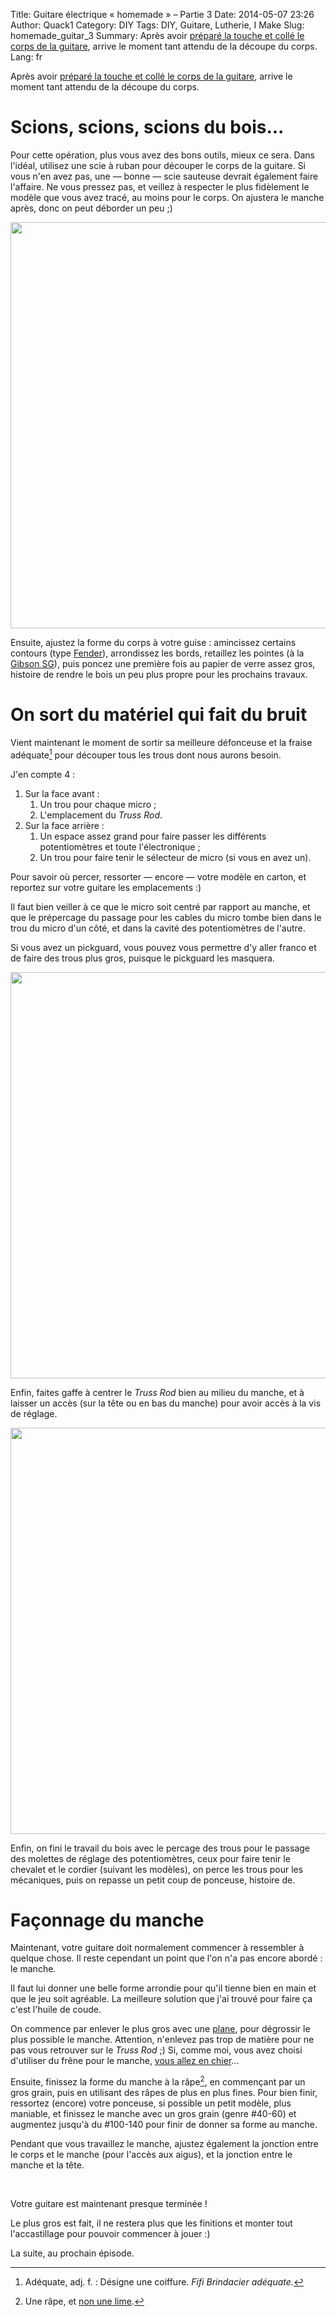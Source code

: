 Title: Guitare électrique « homemade » – Partie 3
Date: 2014-05-07 23:26 
Author: Quack1
Category: DIY
Tags: DIY, Guitare, Lutherie, I Make
Slug: homemade_guitar_3
Summary: Après avoir [préparé la touche et collé le corps de la guitare]({filename}/homemade_guitar_2.md), arrive le moment tant attendu de la découpe du corps.
Lang: fr

Après avoir [préparé la touche et collé le corps de la guitare]({filename}/homemade_guitar_2.md), arrive le moment tant attendu de la découpe du corps.

# Scions, scions, scions du bois...

Pour cette opération, plus vous avez des bons outils, mieux ce sera. Dans l'idéal, utilisez une scie à ruban pour découper le corps de la guitare. Si vous n'en avez pas, une — bonne — scie sauteuse devrait également faire l'affaire. Ne vous pressez pas, et veillez à respecter le plus fidèlement le modèle que vous avez tracé, au moins pour le corps. On ajustera le manche après, donc on peut déborder un peu ;)

<div align=center><a href="/upload/homemade_guitar_decoupe_HD.png"><img src="/upload/homemade_guitar_decoupe.png" align="center" width="650" /></a></div>

Ensuite, ajustez la forme du corps à votre guise : amincissez certains contours (type [Fender](http://www.franceguitare.fr/images/boutique-guitare/corps-guitares/stratocaster-blacktop/sonic-blue-et-hardware/corps-stratocaster-fender-blacktop-sonic-blue.jpg)), arrondissez les bords, retaillez les pointes (à la [Gibson SG](http://medias.audiofanzine.com/images/normal/595210.jpg)), puis poncez une première fois au papier de verre assez gros, histoire de rendre le bois un peu plus propre pour les prochains travaux.

# On sort du matériel qui fait du bruit

Vient maintenant le moment de sortir sa meilleure défonceuse et la fraise adéquate[^1] pour découper tous les trous dont nous aurons besoin.

J'en compte 4 : 

1. Sur la face avant : 
	1. Un trou pour chaque micro ;
	1. L'emplacement du _Truss Rod_.
1. Sur la face arrière : 
	1. Un espace assez grand pour faire passer les différents potentiomètres et toute l'électronique ;
	1. Un trou pour faire tenir le sélecteur de micro (si vous en avez un).

Pour savoir où percer, ressorter — encore — votre modèle en carton, et reportez sur votre guitare les emplacements :)

Il faut bien veiller à ce que le micro soit centré par rapport au manche, et que le prépercage du passage pour les cables du micro tombe bien dans le trou du micro d'un côté, et dans la cavité des potentiomètres de l'autre.

Si vous avez un pickguard, vous pouvez vous permettre d'y aller franco et de faire des trous plus gros, puisque le pickguard les masquera.

<div align=center><a href="/upload/homemade_guitar_defonceuse_HD.png"><img src="/upload/homemade_guitar_defonceuse.png" align="center" width="650" /></a></div>

Enfin, faites gaffe à centrer le _Truss Rod_ bien au milieu du manche, et à laisser un accès (sur la tête ou en bas du manche) pour avoir accès à la vis de réglage.

<div align=center><a href="/upload/homemade_guitar_truss_rod_HD.png"><img src="/upload/homemade_guitar_truss_rod.png" align="center" width="650" /></a></div>

Enfin, on fini le travail du bois avec le percage des trous pour le passage des molettes de réglage des potentiomètres, ceux pour faire tenir le chevalet et le cordier (suivant les modèles), on perce les trous pour les mécaniques, puis on repasse un petit coup de ponceuse, histoire de.

# Façonnage du manche

Maintenant, votre guitare doit normalement commencer à ressembler à quelque chose. Il reste cependant un point que l'on n'a pas encore abordé : le manche.

Il faut lui donner une belle forme arrondie pour qu'il tienne bien en main et que le jeu soit agréable. La meilleure solution que j'ai trouvé pour faire ça c'est l'huile de coude.

On commence par enlever le plus gros avec une [plane](http://fr.wikipedia.org/wiki/Plane), pour dégrossir le plus possible le manche. Attention, n'enlevez pas trop de matière pour ne pas vous retrouver sur le _Truss Rod_ ;) Si, comme moi, vous avez choisi d'utiliser du frêne pour le manche, [vous allez en chier](http://fr.wikipedia.org/wiki/Frene#Usages)...

Ensuite, finissez la forme du manche à la râpe[^3], en commençant par un gros grain, puis en utilisant des râpes de plus en plus fines. Pour bien finir, ressortez (encore) votre ponceuse, si possible un petit modèle, plus maniable, et finissez le manche avec un gros grain (genre #40-60) et augmentez jusqu'à du #100-140 pour finir de donner sa forme au manche.

Pendant que vous travaillez le manche, ajustez également la jonction entre le corps et le manche (pour l'accès aux aigus), et la jonction entre le manche et la tête.

&nbsp;

Votre guitare est maintenant presque terminée ! 

Le plus gros est fait, il ne restera plus que les finitions et monter tout l'accastillage pour pouvoir commencer à jouer :) 

La suite, au prochain épisode.

[^1]: Adéquate, adj. f. : Désigne une coiffure. _Fifi Brindacier adéquate._[^2]

[^2]: Depuis le temps que je voulais caser cette vanne \o/ (_adéquate ⇔ « à des couettes »)

[^3]: Une râpe, et [non une lime](http://fr.wikipedia.org/wiki/Lime_%28outil%29).